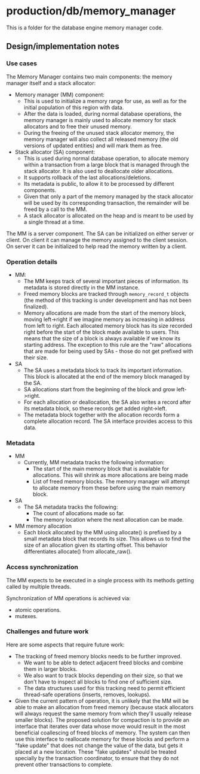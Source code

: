 # production/db/memory_manager
This is a folder for the database engine memory manager code.

## Design/implementation notes

### Use cases

The Memory Manager contains two main components: the memory manager itself and a stack allocator:

* Memory manager (MM) component:
  * This is used to initialize a memory range for use, as well as for the initial population of this region with data.
  * After the data is loaded, during normal database operations, the memory manager is mainly used to allocate memory for stack allocators and to free their unused memory.
  * During the freeing of the unused stack allocator memory, the memory manager will also collect all released memory (the old versions of updated entities) and will mark them as free.
* Stack allocator (SA) component:
  * This is used during normal database operation, to allocate memory within a transaction from a large block that is managed through the stack allocator. It is also used to deallocate older allocations.
  * It supports rollback of the last allocations/deletions.
  * Its metadata is public, to allow it to be processed by different components.
  * Given that only a part of the memory managed by the stack allocator will be used by its corresponding transaction, the remainder will be freed by a call to the MM.
  * A stack allocator is allocated on the heap and is meant to be used by a single thread at a time.

The MM is a server component. The SA can be initialized on either server or client. On client it can manage the memory assigned to the client session. On server it can be initialized to help read the memory written by a client.

### Operation details

* MM:
  * The MM keeps track of several important pieces of information. Its metadata is stored directly in the MM instance.
  * Freed memory blocks are tracked through `memory_record_t` objects (the method of this tracking is under development and has not been finalized).
  * Memory allocations are made from the start of the memory block, moving left->right if we imagine memory as increasing in address from left to right. Each allocated memory block has its size recorded right before the start of the block made available to users. This means that the size of a block is always available if we know its starting address. The exception to this rule are the "raw" allocations that are made for being used by SAs - those do not get prefixed with their size.
* SA
  * The SA uses a metadata block to track its important information. This block is allocated at the end of the memory block managed by the SA.
  * SA allocations start from the beginning of the block and grow left->right.
  * For each allocation or deallocation, the SA also writes a record after its metadata block, so these records get added right->left.
  * The metadata block together with the allocation records form a complete allocation record. The SA interface provides access to this data.

### Metadata

* MM
  * Currently, MM metadata tracks the following information:
    * The start of the main memory block that is available for allocations. This will shrink as more allocations are being made
    * List of freed memory blocks. The memory manager will attempt to allocate memory from these before using the main memory block.
* SA
  * The SA metadata tracks the following:
    * The count of allocations made so far.
    * The memory location where the next allocation can be made.
* MM memory allocation
  * Each block allocated by the MM using allocate() is prefixed by a small metadata block that records its size. This allows us to find the size of an allocation given its starting offset. This behavior differentiates allocate() from allocate_raw().

### Access synchronization

The MM expects to be executed in a single process with its methods getting called by multiple threads.

Synchronization of MM operations is achieved via:
* atomic operations.
* mutexes.

### Challenges and future work

Here are some aspects that require future work:

* The tracking of freed memory blocks needs to be further improved.
  * We want to be able to detect adjacent freed blocks and combine them in larger blocks.
  * We also want to track blocks depending on their size, so that we don't have to inspect all blocks to find one of sufficient size.
  * The data structures used for this tracking need to permit efficient thread-safe operations (inserts, removes, lookups).
* Given the current pattern of operation, it is unlikely that the MM will be able to make an allocation from freed memory (because stack allocators will always request the same memory from which they'll usually release smaller blocks). The proposed solution for compaction is to provide an interface that iterates over data whose move would result in the most beneficial coallescing of freed blocks of memory. The system can then use this interface to reallocate memory for these blocks and perform a "fake update" that does not change the value of the data, but gets it placed at a new location. These "fake updates" should be treated specially by the transaction coordinator, to ensure that they do not prevent other transactions to complete.

